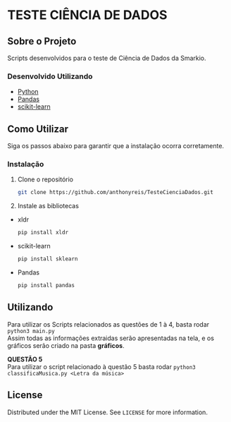 # TESTE CIÊNCIA DE DADOS

<!-- ABOUT THE PROJECT -->
## Sobre o Projeto

Scripts desenvolvidos para o teste de Ciência de Dados da Smarkio. 

### Desenvolvido Utilizando

* [Python](https://www.python.org/)
* [Pandas](https://pandas.pydata.org/)
* [scikit-learn](https://scikit-learn.org/stable/)



<!-- GETTING STARTED -->
## Como Utilizar

Siga os passos abaixo para garantir que a instalação ocorra corretamente.


### Instalação

1. Clone o repositório
   ```sh
   git clone https://github.com/anthonyreis/TesteCienciaDados.git
   ```
2. Instale as bibliotecas
* xldr
   ```sh
   pip install xldr
   ```
* scikit-learn
   ```sh
   pip install sklearn
   ```
* Pandas
   ```sh
   pip install pandas
   ```
   
<!-- USAGE EXAMPLES -->
## Utilizando

Para utilizar os Scripts relacionados as questões de 1 à 4, basta rodar ``` python3 main.py ```<br>
Assim todas as informações extraidas serão apresentadas na tela, e os gráficos serão criado na pasta <b>gráficos</b>.

<b>QUESTÃO 5</b><br>
Para utilizar o script relacionado à questão 5 basta rodar ```python3 classificaMusica.py <Letra da música>```


<!-- LICENSE -->
## License

Distributed under the MIT License. See `LICENSE` for more information.
